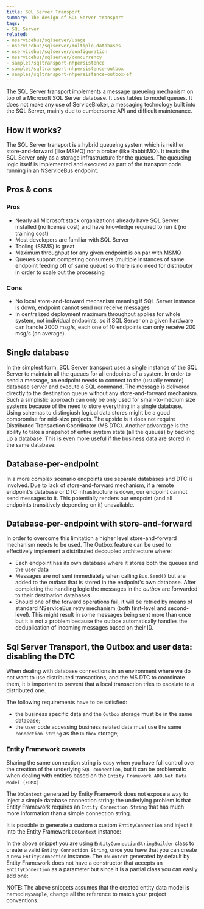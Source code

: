 ```yaml
---
title: SQL Server Transport
summary: The design of SQL Server transport
tags:
- SQL Server
related:
- nservicebus/sqlserver/usage
- nservicebus/sqlserver/multiple-databases
- nservicebus/sqlserver/configuration
- nservicebus/sqlserver/concurrency
- samples/sqltransport-nhpersistence
- samples/sqltransport-nhpersistence-outbox
- samples/sqltransport-nhpersistence-outbox-ef
---
```


The SQL Server transport implements a message queueing mechanism on top of a Microsoft SQL Server database. It uses tables to model queues. It does not make any use of ServiceBroker, a messaging technology built into the SQL Server, mainly due to cumbersome API and difficult maintenance. 

## How it works?

The SQL Server transport is a hybrid queueing system which is neither store-and-forward (like MSMQ) nor a broker (like RabbitMQ). It treats the SQL Server only as a storage infrastructure for the queues. The queueing logic itself is implemented and executed as part of the transport code running in an NServiceBus endpoint. 

## Pros & cons

### Pros

 * Nearly all Microsoft stack organizations already have SQL Server installed (no license cost) and have knowledge required to run it (no training cost)
 * Most developers are familiar with SQL Server
 * Tooling (SSMS) is great
 * Maximum throughput for any given endpoint is on par with MSMQ
 * Queues support competing consumers (multiple instances of same endpoint feeding off of same queue) so there is no need for distributor in order to scale out the processing

### Cons

 * No local store-and-forward mechanism meaning if SQL Server instance is down, endpoint cannot send nor receive messages
 * In centralized deployment maximum throughput applies for whole system, not individual endpoints, so if SQL Server on a given hardware can handle 2000 msg/s, each one of 10 endpoints can only receive 200 msg/s (on average).

## Single database

In the simplest form, SQL Server transport uses a single instance of the SQL Server to maintain all the queues for all endpoints of a system. In order to send a message, an endpoint needs to connect to the (usually remote) database server and execute a SQL command. The message is delivered directly to the destination queue without any store-and-forward mechanism. Such a simplistic approach can only be only used for small-to-medium size systems because of the need to store everything in a single database. Using schemas to distingiush logical data stores might be a good compromise for mid-size projects. The upside is it does not require Distributed Transaction Coordinator (MS DTC). Another advantage is the ability to take a snapshot of entire system state (all the queues) by backing up a database. This is even more useful if the business data are stored in the same database.

## Database-per-endpoint

In a more complex scenario endpoints use separate databases and DTC is involved. Due to lack of store-and-forward mechanism, if a remote endpoint's database or DTC infrastructure is down, our endpoint cannot send messages to it. This potentially renders our endpoint (and all endpoints transitively depending on it) unavailable. 

## Database-per-endpoint with store-and-forward

In order to overcome this limitation a higher level store-and-forward mechanism needs to be used. The Outbox feature can be used to effectively implement a distributed decoupled architecture where:
 * Each endpoint has its own database where it stores both the queues and the user data
 * Messages are not sent immediately when calling `Bus.Send()` but are added to the *outbox* that is stored in the endpoint's own database. After completing the handling logic the messages in the *outbox* are forwarded to their destination databases
 * Should one of the forward operations fail, it will be retried by means of standard NServiceBus retry mechanism (both first-level and second-level). This might result in some messages being sent more than once but it is not a problem because the outbox automatically handles the deduplication of incoming messages based on their ID.

## Sql Server Transport, the Outbox and user data: disabling the DTC

When dealing with database connections in an environment where we do not want to use distributed transactions, and the MS DTC to coordinate them, it is important to prevent that a local transaction tries to escalate to a distributed one.

The following requirements have to be satisfied:

* the business specific data and the `Outbox` storage must be in the same database;
* the user code accessing business related data must use the same `connection string` as the `Outbox` storage;

### Entity Framework caveats

Sharing the same connection string is easy when you have full control over the creation of the underlying `SQL connection`, but it can be problematic when dealing with entities based on the `Entity Framework ADO.Net Data Model (EDMX)`.

The `DbContext` generated by Entity Framework does not expose a way to inject a simple database connection string; the underlying problem is that Entity Framework requires an `Entity Connection String` that has much more information than a simple connection string.

It is possible to generate a custom a custom `EntityConnection` and inject it into the Entity Framework `DbContext` instance:

<!-- import EntityConnectionCreationAndUsage -->

In the above snippet you are using `EntityConnectionStringBuilder` class to create a valid `Entity Connection String`, once you have that you can create a new `EntityConnection` instance.
The `DbContext` generated by default by Entity Framework does not have a constructor that accepts an `EntityConnection` as a parameter but since it is a partial class you can easily add one:

<!-- import DbContextPartialWithEntityConnection -->

NOTE: The above snippets assumes that the created entity data model is named `MySample`, change all the reference to match your project conventions.